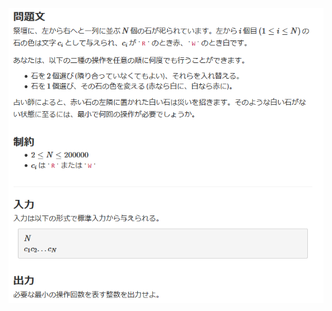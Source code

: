 ![question](https://github.com/kimura-12/AtCoder_Training/blob/master/AtCoder_Beginner_Contest/ABC174/D.Alter_Alter/question.png)
